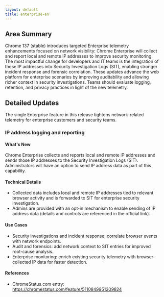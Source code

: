```yaml
---
layout: default
title: enterprise-en
---
```


## Area Summary

Chrome 137 (stable) introduces targeted Enterprise telemetry enhancements focused on network visibility: Chrome Enterprise will collect and report local and remote IP addresses to improve security monitoring. The most impactful change for developers and IT teams is the integration of these IP addresses into Security Investigation Logs (SIT), enabling stronger incident response and forensic correlation. These updates advance the web platform for enterprise scenarios by improving auditability and allowing richer context in security investigations. Teams should evaluate logging, retention, and privacy practices in light of the new telemetry.

## Detailed Updates

The single Enterprise feature in this release tightens network-related telemetry for enterprise customers and security teams.

### IP address logging and reporting

#### What's New
Chrome Enterprise collects and reports local and remote IP addresses and sends those IP addresses to the Security Investigation Logs (SIT). Administrators will have an option to send IP address data as part of this capability.

#### Technical Details
- Collected data includes local and remote IP addresses tied to relevant browser activity and is forwarded to SIT for enterprise security investigation.
- Admins are provided with an opt-in mechanism to enable sending of IP address data (details and controls are referenced in the official link).

#### Use Cases
- Security investigations and incident response: correlate browser events with network endpoints.
- Audit and forensics: add network context to SIT entries for improved root-cause analysis.
- Enterprise monitoring: enrich existing security telemetry with browser-collected IP data for faster detection.

#### References
- ChromeStatus.com entry: https://chromestatus.com/feature/5110849951309824
